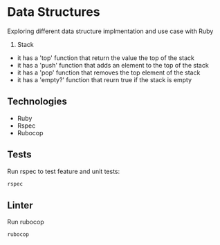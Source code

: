 # Data Structures
Exploring different data structure implmentation and use case with Ruby

1. Stack
  - it has a 'top' function that return the value the top of the stack
  - it has a 'push' function that adds an element to the top of the stack
  - it has a 'pop' function that removes the top element of the stack
  - it has a 'empty?' function that reurn true if the stack is empty


## Technologies

- Ruby
- Rspec
- Rubocop


## Tests

Run rspec to test feature and unit tests:
```bash
rspec
```

## Linter

Run rubocop
```bash
rubocop
```

